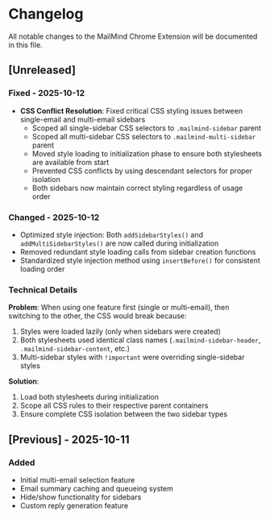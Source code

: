 # Changelog

All notable changes to the MailMind Chrome Extension will be documented in this file.

## [Unreleased]

### Fixed - 2025-10-12
- **CSS Conflict Resolution**: Fixed critical CSS styling issues between single-email and multi-email sidebars
  - Scoped all single-sidebar CSS selectors to `.mailmind-sidebar` parent
  - Scoped all multi-sidebar CSS selectors to `.mailmind-multi-sidebar` parent
  - Moved style loading to initialization phase to ensure both stylesheets are available from start
  - Prevented CSS conflicts by using descendant selectors for proper isolation
  - Both sidebars now maintain correct styling regardless of usage order

### Changed - 2025-10-12
- Optimized style injection: Both `addSidebarStyles()` and `addMultiSidebarStyles()` are now called during initialization
- Removed redundant style loading calls from sidebar creation functions
- Standardized style injection method using `insertBefore()` for consistent loading order

### Technical Details
**Problem**: When using one feature first (single or multi-email), then switching to the other, the CSS would break because:
1. Styles were loaded lazily (only when sidebars were created)
2. Both stylesheets used identical class names (`.mailmind-sidebar-header`, `.mailmind-sidebar-content`, etc.)
3. Multi-sidebar styles with `!important` were overriding single-sidebar styles

**Solution**: 
1. Load both stylesheets during initialization
2. Scope all CSS rules to their respective parent containers
3. Ensure complete CSS isolation between the two sidebar types

## [Previous] - 2025-10-11
### Added
- Initial multi-email selection feature
- Email summary caching and queueing system
- Hide/show functionality for sidebars
- Custom reply generation feature
